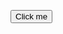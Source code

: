 <button id="myButton">Click me</button>
<div id="myPopover" style="display: none; position: absolute; width: 200px; height: 100px; background: lightgray;">
    <p>This is a popover!</p>
</div>
<script>
console.log("Hello World")
var button = document.getElementById('myButton');
var popover = document.getElementById('myPopover');
button.addEventListener('click', function(event) {
    console.log("Hovered over the icon")
    event.stopPropagation();
    if (popover.style.display === 'none') {
        popover.style.display = 'block';
    } else {
        popover.style.display = 'none';
    }
});
document.addEventListener('click', function() {
    popover.style.display = 'none';
});
</script>
